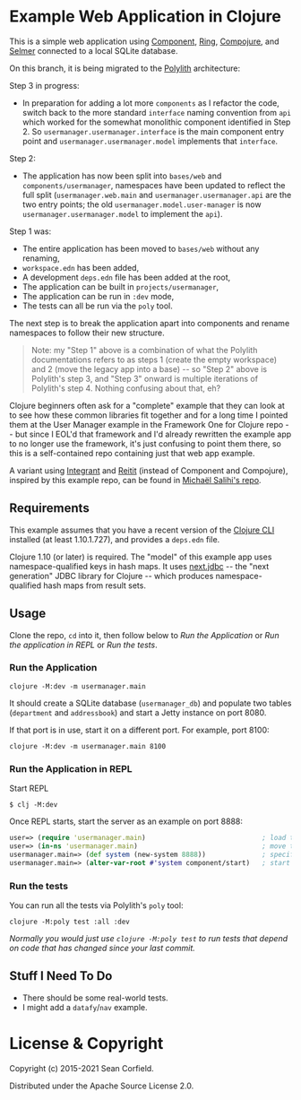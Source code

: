 # Example Web Application in Clojure

This is a simple web application using [Component](https://github.com/stuartsierra/component), [Ring](https://github.com/ring-clojure/ring), [Compojure](https://github.com/weavejester/compojure), and [Selmer](https://github.com/yogthos/Selmer) connected to a local SQLite database.

On this branch, it is being migrated to the [Polylith](https://polylith.gitbook.io/) architecture:

Step 3 in progress:

* In preparation for adding a lot more `components` as I refactor the code, switch back to the more standard `interface` naming convention from `api` which worked for the somewhat monolithic component identified in Step 2. So `usermanager.usermanager.interface` is the main component entry point and `usermanager.usermanager.model` implements that `interface`.

Step 2:

* The application has now been split into `bases/web` and `components/usermanager`, namespaces have been updated to reflect the full split (`usermanager.web.main` and `usermanager.usermanager.api` are the two entry points; the old `usermanager.model.user-manager` is now `usermanager.usermanager.model` to implement the `api`).

Step 1 was:

* The entire application has been moved to `bases/web` without any renaming,
* `workspace.edn` has been added,
* A development `deps.edn` file has been added at the root,
* The application can be built in `projects/usermanager`,
* The application can be run in `:dev` mode,
* The tests can all be run via the `poly` tool.

The next step is to break the application apart into components and rename namespaces to follow their new structure.

> Note: my "Step 1" above is a combination of what the Polylith documentations refers to as steps 1 (create the empty workspace) and 2 (move the legacy app into a base) -- so "Step 2" above is Polylith's step 3, and "Step 3" onward is multiple iterations of Polylith's step 4. Nothing confusing about that, eh?

Clojure beginners often ask for a "complete" example that they can look at to see how these common libraries fit together and for a long time I pointed them at the User Manager example in the Framework One for Clojure repo -- but since I EOL'd that framework and I'd already rewritten the example app to no longer use the framework, it's just confusing to point them there, so this is a self-contained repo containing just that web app example.

A variant using [Integrant](https://github.com/weavejester/integrant) and [Reitit](https://github.com/metosin/reitit) (instead of Component and Compojure), inspired by this example repo, can be found in [Michaël Salihi's repo](https://github.com/PrestanceDesign/usermanager-reitit-integrant-example).

## Requirements

This example assumes that you have a recent version of the [Clojure CLI](https://clojure.org/guides/deps_and_cli) installed (at least 1.10.1.727), and provides a `deps.edn` file.

Clojure 1.10 (or later) is required. The "model" of this example app uses namespace-qualified keys in hash maps. It uses [next.jdbc](https://cljdoc.org/d/seancorfield/next.jdbc) -- the "next generation" JDBC library for Clojure -- which produces namespace-qualified hash maps from result sets.

## Usage

Clone the repo, `cd` into it, then follow below to _Run the Application_ or _Run the application in REPL_
or _Run the tests_.

### Run the Application
```
clojure -M:dev -m usermanager.main
```

It should create a SQLite database (`usermanager_db`) and populate two tables (`department` and `addressbook`) and start a Jetty instance on port 8080.

If that port is in use, start it on a different port. For example, port 8100:

```
clojure -M:dev -m usermanager.main 8100
```

### Run the Application in REPL

Start REPL

```
$ clj -M:dev
```

Once REPL starts, start the server as an example on port 8888:

```clj
user=> (require 'usermanager.main)                             ; load the code
user=> (in-ns 'usermanager.main)                               ; move to the namesapce
usermanager.main=> (def system (new-system 8888))              ; specify port
usermanager.main=> (alter-var-root #'system component/start)   ; start the server
```

### Run the tests

You can run all the tests via Polylith's `poly` tool:

```
clojure -M:poly test :all :dev
```

_Normally you would just use `clojure -M:poly test` to run tests that depend on code that has changed since your last commit._

## Stuff I Need To Do

* There should be some real-world tests.
* I might add a `datafy`/`nav` example.

# License & Copyright

Copyright (c) 2015-2021 Sean Corfield.

Distributed under the Apache Source License 2.0.
